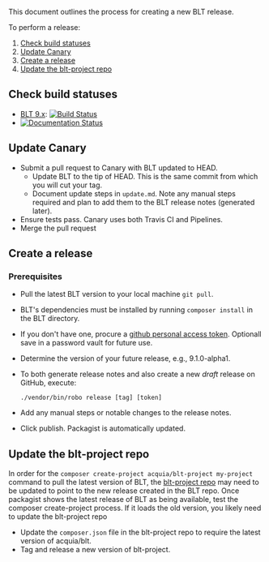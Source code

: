 This document outlines the process for creating a new BLT release.

To perform a release:

1. [Check build statuses](#check-build-statuses)
1. [Update Canary](##update-canary)
1. [Create a release](#create-a-release)
1. [Update the blt-project repo](#update-the-blt-project-repo)

## Check build statuses

* [BLT 9.x](https://github.com/acquia/blt): [![Build Status](https://travis-ci.org/acquia/blt.svg?branch=9.x)](https://travis-ci.org/acquia/blt)
* [![Documentation Status](https://readthedocs.org/projects/blt/badge/?version=9.x)](http://blt.readthedocs.io/en/9.x/?badge=9.x)

## Update Canary

* Submit a pull request to Canary with BLT updated to HEAD.
    * Update BLT to the tip of HEAD. This is the same commit from which you will cut your tag.
    * Document update steps in `update.md`. Note any manual steps required and plan to add them to the BLT release notes (generated later).
* Ensure tests pass. Canary uses both Travis CI and Pipelines.
* Merge the pull request

## Create a release

### Prerequisites

* Pull the latest BLT version to your local machine `git pull`.
* BLT's dependencies must be installed by running `composer install` in the BLT directory.
* If you don't have one, procure a [github personal access token](https://github.com/settings/tokens). Optionall save in a password vault for future use.
* Determine the version of your future release, e.g., 9.1.0-alpha1.
* To both generate release notes and also create a new _draft_ release on GitHub, execute:

      ./vendor/bin/robo release [tag] [token]
    
* Add any manual steps or notable changes to the release notes. 
* Click publish. Packagist is automatically updated.

## Update the blt-project repo

In order for the `composer create-project acquia/blt-project my-project` command to pull the latest version of BLT, the [blt-project repo](https://github.com/acquia/blt-project) may need to be updated to point to the new release created in the BLT repo.  Once packagist shows the latest release of BLT as being available, test the composer create-project process. If it loads the old version, you likely need to update the blt-project repo

* Update the `composer.json` file in the blt-project repo to require the latest version of acquia/blt.
* Tag and release a new version of blt-project.

